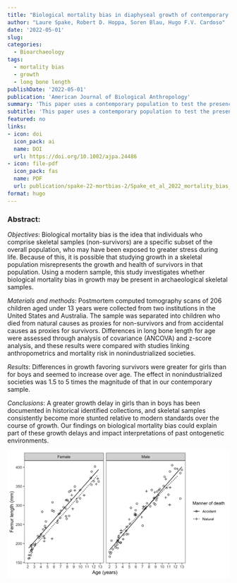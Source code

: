 ```yaml
---
title: "Biological mortality bias in diaphyseal growth of contemporary children: Implications for paleoauxology"
author: "Laure Spake, Robert D. Hoppa, Soren Blau, Hugo F.V. Cardoso"
date: '2022-05-01'
slug: 
categories:
  - Bioarchaeology
tags:
  - mortality bias
  - growth
  - long bone length
publishDate: '2022-05-01'
publication: 'American Journal of Biological Anthropology'
summary: 'This paper uses a contemporary population to test the presence and magnitude of mortality bias in long bone growth and reflects on its possible presence in past populations'
subtitle: 'This paper uses a contemporary population to test the presence and magnitude of mortality bias in long bone growth and reflects on its possible presence in past populations'
featured: no
links:
- icon: doi
  icon_pack: ai
  name: DOI
  url: https://doi.org/10.1002/ajpa.24486
- icon: file-pdf
  icon_pack: fas
  name: PDF
  url: publication/spake-22-mortbias-2/Spake_et_al_2022_mortality_bias_long_bones.pdf
format: hugo
---
```



### Abstract:

*Objectives*:
Biological mortality bias is the idea that individuals who comprise skeletal samples (non-survivors) are a specific subset of the overall population, who may have been exposed to greater stress during life. Because of this, it is possible that studying growth in a skeletal population misrepresents the growth and health of survivors in that population. Using a modern sample, this study investigates whether biological mortality bias in growth may be present in archaeological skeletal samples.

*Materials and methods*:
Postmortem computed tomography scans of 206 children aged under 13 years were collected from two institutions in the United States and Australia. The sample was separated into children who died from natural causes as proxies for non-survivors and from accidental causes as proxies for survivors. Differences in long bone length for age were assessed through analysis of covariance (ANCOVA) and z-score analysis, and these results were compared with studies linking anthropometrics and mortality risk in nonindustrialized societies.

*Results*:
Differences in growth favoring survivors were greater for girls than for boys and seemed to increase over age. The effect in nonindustrialized societies was 1.5 to 5 times the magnitude of that in our contemporary sample.

*Conclusions*:
A greater growth delay in girls than in boys has been documented in historical identified collections, and skeletal samples consistently become more stunted relative to modern standards over the course of growth. Our findings on biological mortality bias could explain part of these growth delays and impact interpretations of past ontogenetic environments.



![Plot showing mortality bias in femur for length in females but not males](featured.png)

